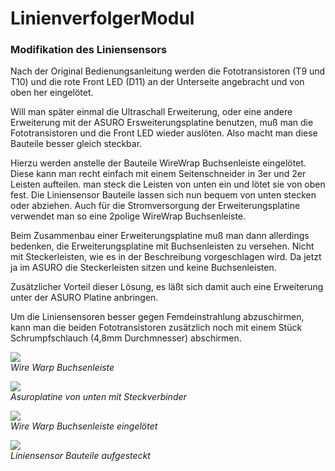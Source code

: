 # LinienverfolgerModul

### Modifikation des Liniensensors

Nach der Original Bedienungsanleitung werden die Fototransistoren (T9 und T10) und die rote Front LED (D11) an der Unterseite angebracht und von oben her eingelötet. 

Will man später einmal die Ultraschall Erweiterung, oder eine andere Erweiterung mit der ASURO Ersweiterungsplatine benutzen, muß man die Fototransistoren und die Front LED wieder auslöten. Also macht man diese Bauteile besser gleich steckbar. 

Hierzu werden anstelle der Bauteile WireWrap Buchsenleiste eingelötet. Diese kann man recht einfach mit einem Seitenschneider in 3er und 2er Leisten aufteilen. man steck die Leisten von unten ein und lötet sie von oben fest. Die Liniensensor Bauteile lassen sich nun bequem von unten stecken oder abziehen. Auch für die Stromversorgung der Erweiterungsplatine verwendet man so eine 2polige WireWrap Buchsenleiste. 

Beim Zusammenbau einer Erweiterungsplatine muß man dann allerdings bedenken, die Erweiterungsplatine mit Buchsenleisten zu versehen. Nicht mit Steckerleisten, wie es in der Beschreibung vorgeschlagen wird. Da jetzt ja im ASURO die Steckerleisten sitzen und keine Buchsenleisten. 

Zusätzlicher Vorteil dieser Lösung, es läßt sich damit auch eine Erweiterung unter der ASURO Platine anbringen. 

Um die Liniensensoren besser gegen Femdeinstrahlung abzuschirmen, kann man die beiden Fototransistoren zusätzlich noch mit einem Stück Schrumpfschlauch (4,8mm Durchmnesser) abschirmen. 



![][1]  
*Wire Warp Buchsenleiste*



![][2]  
*Asuroplatine von unten mit Steckverbinder*



![][3]  
*Wire Warp Buchsenleiste eingelötet*



![][4]  
*Liniensensor Bauteile aufgesteckt*

 [1]: http://www.asurowiki.de/pmwiki/uploads/Main/mod_line.jpg
 [2]: http://www.asurowiki.de/pmwiki/uploads/Main/mod_line3.jpg
 [3]: http://www.asurowiki.de/pmwiki/uploads/Main/mod_line1.jpg
 [4]: http://www.asurowiki.de/pmwiki/uploads/Main/mod_line2.jpg